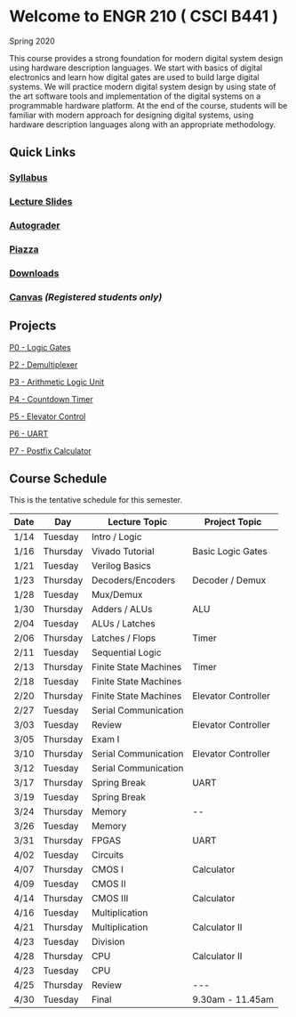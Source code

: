 
# Welcome to ENGR 210 ( CSCI B441 )

Spring 2020

This course provides a strong foundation for modern digital system design using hardware description languages. We start with basics of digital electronics and learn how digital gates are used to build large digital systems. We will practice modern digital system design by using state of the art software tools and implementation of the digital systems on a programmable hardware platform.  At the end of the course, students will be familiar with modern approach for designing digital systems, using hardware description languages along with an appropriate methodology.

## Quick Links

### [Syllabus](syllabus.md)

### [Lecture Slides](https://drive.google.com/drive/folders/1ym3JUo5TW2quNb6rhtcljxgVd5fjzczg?usp=sharing)

### [Autograder](https://autograder.sice.indiana.edu) 

### [Piazza](piazza.com/iu/spring2020/e210) 

### [Downloads](http://github.com/engr210/downloads) 

### [Canvas](https://iu.instructure.com/courses/1773083) _(Registered students only)_


## Projects

<!-- [P0 - Vivado
Tutorial](https://docs.google.com/document/d/1ydtvsCJaGSUWNMd3byvegsMfa6kRY8q1nOXQNVc5FVE)
-->

[P0 - Logic Gates](https://docs.google.com/document/d/1OZPhRJoNW6variLEV1iyCQ5HWxGvJrfiC3c3eMZx8vo)

[P2 - Demultiplexer](https://docs.google.com/document/d/1o02Y2rexq2IHROQaUYS6GD_TwUbfTaikeP8ysp6FJi8)

[P3 - Arithmetic Logic Unit](https://docs.google.com/document/d/1uhQR3LDZLIDAheTqNy58HJ456uEFfEh4IH7j1ZReyHM/edit?usp=sharing)

[P4 - Countdown Timer](https://docs.google.com/document/d/1HnWBiIqMQZvTv-P2DLUMM38fX2hg8FhBwA005HwC-YI/edit?usp=sharing)

[P5 - Elevator Control](https://docs.google.com/document/d/1IdqlRf4rqOpv0cBeurJ29rpMXwudnfIx8i1Z8IPmqxI/edit?usp=sharing)

[P6 - UART](https://docs.google.com/document/d/1dxm55Ct0wDpdce9y02u2D1DiFJ1YpZUdxzTfeGLi05A/edit?usp=sharing)

[P7 - Postfix Calculator](https://docs.google.com/document/d/1ApDEDIPBYUmE_dggMogTmvb7Bb1qxodMbxjTzoPfIqs/edit?usp=sharing)

## Course Schedule

This is the tentative schedule for this semester.

| Date  |   Day     | Lecture Topic         |  Project Topic    | 
| --    |  -----    |   -----               |     -----         | 
| 1/14   | Tuesday   | Intro / Logic         |                   |
| 1/16  | Thursday  | Vivado Tutorial       | Basic Logic Gates |
| 1/21  | Tuesday   | Verilog Basics        |                   |
| 1/23  | Thursday  | Decoders/Encoders     |  Decoder / Demux  |
| 1/28  | Tuesday   | Mux/Demux             |                   |
| 1/30  | Thursday  | Adders / ALUs         |   ALU             |
| 2/04 | Tuesday   | ALUs / Latches        |                   |
| 2/06  | Thursday  | Latches / Flops       |   Timer           |
| 2/11   | Tuesday   | Sequential Logic      |                   |
| 2/13   | Thursday  | Finite State Machines |   Timer           |
| 2/18  | Tuesday   | Finite State Machines |                   |
| 2/20  | Thursday  | Finite State Machines | Elevator Controller |
| 2/27  |  Tuesday  | Serial Communication  |                   |
| 3/03  |  Tuesday | Review                | Elevator Controller |
| 3/05  | Thursday   | Exam I                |                   |
| 3/10  | Thursday  | Serial Communication  |  Elevator Controller |
| 3/12   | Tuesday   | Serial Communication  |                   |
| 3/17   | Thursday  | Spring Break               |  UART             |
| 3/19  | Tuesday   |  Spring Break        |                   | 
| 3/24  | Thursday  | Memory         |  --               |
| 3/26  | Tuesday   | Memory                |                   |
| 3/31  | Thursday  | FPGAS                 | UART              | 
| 4/02  | Tuesday   | Circuits              |                   |
| 4/07  | Thursday  | CMOS I                | Calculator        |
| 4/09   | Tuesday   | CMOS II               |                   |
| 4/14   | Thursday  | CMOS III              | Calculator        |
| 4/16   | Tuesday   | Multiplication              |                  |
| 4/21  | Thursday  | Multiplication        | Calculator II     |
| 4/23  | Tuesday   | Division              |                   | 
| 4/28  | Thursday  | CPU                   | Calculator II     | 
| 4/23  | Tuesday   | CPU                   |                   |
| 4/25  | Thursday  | Review                | ---               |
| 4/30  | Tuesday   | Final                 | 9.30am - 11.45am | 
